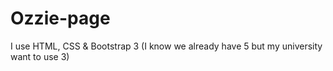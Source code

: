 # Ozzie-page
I use HTML, CSS & Bootstrap 3 (I know we already have 5 but my university want to use 3)
